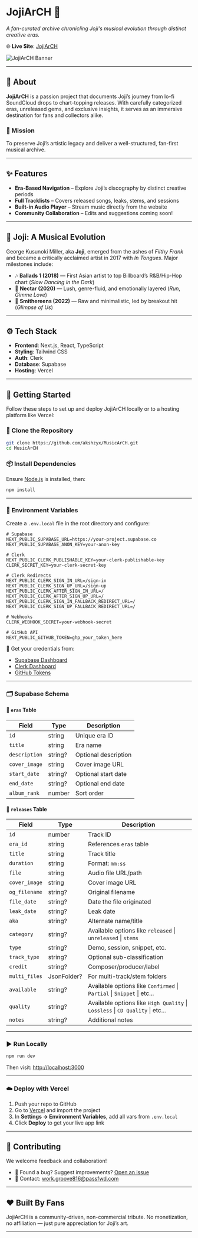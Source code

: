 # JojiArCH 🎵

_A fan-curated archive chronicling Joji's musical evolution through distinct creative eras._

🌐 **Live Site**: [JojiArCH](https://jojiarch.vercel.app)

![JojiArCH Banner](https://github.com/user-attachments/assets/853b6f71-8614-4a95-9887-d6f61379fa34)

---

## 📝 About

**JojiArCH** is a passion project that documents Joji’s journey from lo-fi SoundCloud drops to chart-topping releases. With carefully categorized eras, unreleased gems, and exclusive insights, it serves as an immersive destination for fans and collectors alike.

### 🎯 Mission

To preserve Joji’s artistic legacy and deliver a well-structured, fan-first musical archive.

---

## ✨ Features

- **Era-Based Navigation** – Explore Joji’s discography by distinct creative periods
- **Full Tracklists** – Covers released songs, leaks, stems, and sessions
- **Built-in Audio Player** – Stream music directly from the website
- **Community Collaboration** – Edits and suggestions coming soon!

---

## 🎤 Joji: A Musical Evolution

George Kusunoki Miller, aka **Joji**, emerged from the ashes of _Filthy Frank_ and became a critically acclaimed artist in 2017 with _In Tongues_. Major milestones include:

- 🎶 **Ballads 1 (2018)** — First Asian artist to top Billboard’s R&B/Hip-Hop chart (_Slow Dancing in the Dark_)
- 🍯 **Nectar (2020)** — Lush, genre-fluid, and emotionally layered (_Run_, _Gimme Love_)
- 🔄 **Smithereens (2022)** — Raw and minimalistic, led by breakout hit (_Glimpse of Us_)

---

## ⚙️ Tech Stack

- **Frontend**: Next.js, React, TypeScript
- **Styling**: Tailwind CSS
- **Auth**: Clerk
- **Database**: Supabase
- **Hosting**: Vercel

---

## 🚀 Getting Started

Follow these steps to set up and deploy JojiArCH locally or to a hosting platform like Vercel:

### 🧬 Clone the Repository

```bash
git clone https://github.com/akshzyx/MusicArCH.git
cd MusicArCH
```

### 📦 Install Dependencies

Ensure [Node.js](https://nodejs.org/) is installed, then:

```bash
npm install
```

---

### 🔧 Environment Variables

Create a `.env.local` file in the root directory and configure:

```env
# Supabase
NEXT_PUBLIC_SUPABASE_URL=https://your-project.supabase.co
NEXT_PUBLIC_SUPABASE_ANON_KEY=your-anon-key

# Clerk
NEXT_PUBLIC_CLERK_PUBLISHABLE_KEY=your-clerk-publishable-key
CLERK_SECRET_KEY=your-clerk-secret-key

# Clerk Redirects
NEXT_PUBLIC_CLERK_SIGN_IN_URL=/sign-in
NEXT_PUBLIC_CLERK_SIGN_UP_URL=/sign-up
NEXT_PUBLIC_CLERK_AFTER_SIGN_IN_URL=/
NEXT_PUBLIC_CLERK_AFTER_SIGN_UP_URL=/
NEXT_PUBLIC_CLERK_SIGN_IN_FALLBACK_REDIRECT_URL=/
NEXT_PUBLIC_CLERK_SIGN_UP_FALLBACK_REDIRECT_URL=/

# Webhooks
CLERK_WEBHOOK_SECRET=your-webhook-secret

# GitHub API
NEXT_PUBLIC_GITHUB_TOKEN=ghp_your_token_here
```

🔑 Get your credentials from:

- [Supabase Dashboard](https://app.supabase.com/)
- [Clerk Dashboard](https://clerk.dev/)
- [GitHub Tokens](https://github.com/settings/tokens)

---

### 🗂️ Supabase Schema

#### 📁 `eras` Table

| Field         | Type    | Description          |
| ------------- | ------- | -------------------- |
| `id`          | string  | Unique era ID        |
| `title`       | string  | Era name             |
| `description` | string? | Optional description |
| `cover_image` | string  | Cover image URL      |
| `start_date`  | string? | Optional start date  |
| `end_date`    | string? | Optional end date    |
| `album_rank`  | number  | Sort order           |

#### 🎵 `releases` Table

| Field         | Type        | Description                                                                   |
| ------------- | ----------- | ----------------------------------------------------------------------------- |
| `id`          | number      | Track ID                                                                      |
| `era_id`      | string      | References `eras` table                                                       |
| `title`       | string      | Track title                                                                   |
| `duration`    | string      | Format: `mm:ss`                                                               |
| `file`        | string      | Audio file URL/path                                                           |
| `cover_image` | string      | Cover image URL                                                               |
| `og_filename` | string?     | Original filename                                                             |
| `file_date`   | string?     | Date the file originated                                                      |
| `leak_date`   | string?     | Leak date                                                                     |
| `aka`         | string?     | Alternate name/title                                                          |
| `category`    | string?     | Available options like `released` \| `unreleased` \| `stems`                  |
| `type`        | string?     | Demo, session, snippet, etc.                                                  |
| `track_type`  | string?     | Optional sub-classification                                                   |
| `credit`      | string?     | Composer/producer/label                                                       |
| `multi_files` | JsonFolder? | For multi-track/stem folders                                                  |
| `available`   | string?     | Available options like `Confirmed` \| `Partial` \| `Snippet` \| etc...        |
| `quality`     | string?     | Available options like `High Quality` \| `Lossless` \| `CD Quality` \| etc... |
| `notes`       | string?     | Additional notes                                                              |

---

### ▶️ Run Locally

```bash
npm run dev
```

Then visit: [http://localhost:3000](http://localhost:3000)

---

### ☁️ Deploy with Vercel

1. Push your repo to GitHub
2. Go to [Vercel](https://vercel.com/) and import the project
3. In **Settings → Environment Variables**, add all vars from `.env.local`
4. Click **Deploy** to get your live app link

---

## 🧪 Contributing

We welcome feedback and collaboration!

- 🐞 Found a bug? Suggest improvements? [Open an issue](https://github.com/akshzyx/MusicArCH/issues)
- 💌 Contact: [work.groove816@passfwd.com](mailto:work.groove816@passfwd.com)

---

## ❤️ Built By Fans

JojiArCH is a community-driven, non-commercial tribute. No monetization, no affiliation — just pure appreciation for Joji’s art.

---
